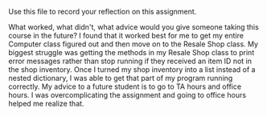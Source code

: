 Use this file to record your reflection on this assignment. 

What worked, what didn't, what advice would you give someone taking this course in the future?
I found that it worked best for me to get my entire Computer class figured out and then move on to the Resale Shop class. My biggest struggle was getting the methods in my Resale Shop class to print error messages rather than stop running if they received an item ID not in the shop inventory. Once I turned my shop inventory into a list instead of a nested dictionary, I was able to get that part of my program running correctly. My advice to a future student is to go to TA hours and office hours. I was overcomplicating the assignment and going to office hours helped me realize that.